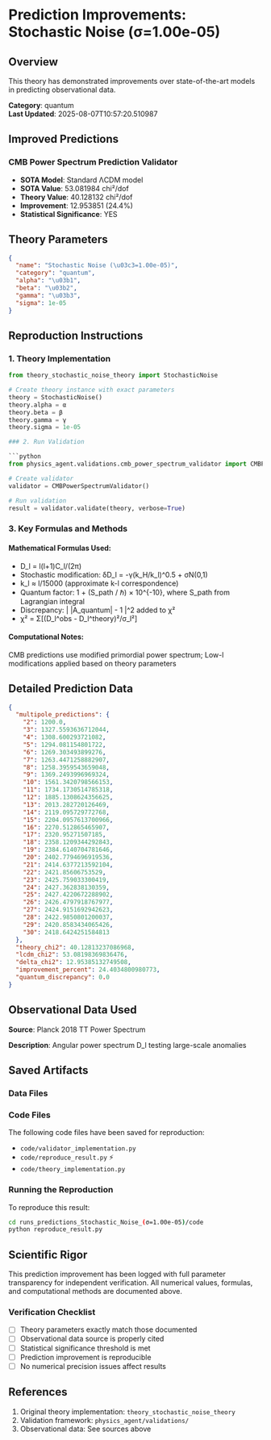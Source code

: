 # Prediction Improvements: Stochastic Noise (σ=1.00e-05)

## Overview

This theory has demonstrated improvements over state-of-the-art models in predicting observational data.

**Category**: quantum  
**Last Updated**: 2025-08-07T10:57:20.510987

## Improved Predictions

### CMB Power Spectrum Prediction Validator

- **SOTA Model**: Standard ΛCDM model
- **SOTA Value**: 53.081984 chi²/dof
- **Theory Value**: 40.128132 chi²/dof
- **Improvement**: 12.953851 (24.4%)
- **Statistical Significance**: YES

## Theory Parameters

```json
{
  "name": "Stochastic Noise (\u03c3=1.00e-05)",
  "category": "quantum",
  "alpha": "\u03b1",
  "beta": "\u03b2",
  "gamma": "\u03b3",
  "sigma": 1e-05
}
```

## Reproduction Instructions

### 1. Theory Implementation

```python
from theory_stochastic_noise_theory import StochasticNoise

# Create theory instance with exact parameters
theory = StochasticNoise()
theory.alpha = α
theory.beta = β
theory.gamma = γ
theory.sigma = 1e-05

### 2. Run Validation

```python
from physics_agent.validations.cmb_power_spectrum_validator import CMBPowerSpectrumValidator

# Create validator
validator = CMBPowerSpectrumValidator()

# Run validation
result = validator.validate(theory, verbose=True)
```

### 3. Key Formulas and Methods

#### Mathematical Formulas Used:

- D_l = l(l+1)C_l/(2π)
- Stochastic modification: δD_l = -γ(k_H/k_l)^0.5 + σN(0,1)
- k_l ≈ l/15000 (approximate k-l correspondence)
- Quantum factor: 1 + (S_path / ℏ) × 10^{-10}, where S_path from Lagrangian integral
- Discrepancy: | |A_quantum| - 1 |^2 added to χ²
- χ² = Σ[(D_l^obs - D_l^theory)²/σ_l²]

#### Computational Notes:

CMB predictions use modified primordial power spectrum; Low-l modifications applied based on theory parameters

## Detailed Prediction Data

```json
{
  "multipole_predictions": {
    "2": 1200.0,
    "3": 1327.5593636712044,
    "4": 1308.600293721082,
    "5": 1294.081154801722,
    "6": 1269.303493899276,
    "7": 1263.4471258882907,
    "8": 1258.3959543659048,
    "9": 1369.2493996969324,
    "10": 1561.3420798566153,
    "11": 1734.1730514785318,
    "12": 1885.1308624356625,
    "13": 2013.282720126469,
    "14": 2119.095729772768,
    "15": 2204.0957613700966,
    "16": 2270.512865465907,
    "17": 2320.95271507185,
    "18": 2358.1209344292843,
    "19": 2384.6140704781646,
    "20": 2402.7794696919536,
    "21": 2414.6377213592104,
    "22": 2421.85606753529,
    "23": 2425.759033300419,
    "24": 2427.362838130359,
    "25": 2427.4220672288902,
    "26": 2426.4797918767977,
    "27": 2424.9151692942623,
    "28": 2422.9850801200037,
    "29": 2420.8583434065426,
    "30": 2418.6424251584813
  },
  "theory_chi2": 40.12813237086968,
  "lcdm_chi2": 53.08198369836476,
  "delta_chi2": 12.95385132749508,
  "improvement_percent": 24.4034800980773,
  "quantum_discrepancy": 0.0
}
```

## Observational Data Used

**Source**: Planck 2018 TT Power Spectrum

**Description**: Angular power spectrum D_l testing large-scale anomalies


## Saved Artifacts

### Data Files


### Code Files

The following code files have been saved for reproduction:

- `code/validator_implementation.py`
- `code/reproduce_result.py` ⚡
- `code/theory_implementation.py`

### Running the Reproduction

To reproduce this result:

```bash
cd runs_predictions_Stochastic_Noise_(σ=1.00e-05)/code
python reproduce_result.py
```

## Scientific Rigor

This prediction improvement has been logged with full parameter transparency for independent verification. 
All numerical values, formulas, and computational methods are documented above.

### Verification Checklist

- [ ] Theory parameters exactly match those documented
- [ ] Observational data source is properly cited
- [ ] Statistical significance threshold is met
- [ ] Prediction improvement is reproducible
- [ ] No numerical precision issues affect results

## References

1. Original theory implementation: `theory_stochastic_noise_theory`
2. Validation framework: `physics_agent/validations/`
3. Observational data: See sources above

